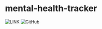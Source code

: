 # mental-health-tracker

![LINK](http://muhammad-azzam31-mentalhealthtracker.pbp.cs.ui.ac.id)
![GitHub](https://github.com/m-azzam-azis/mental-health-tracker)
